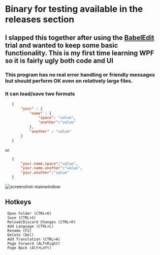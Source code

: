 
# Binary for testing available in the releases section

## I slapped this together after using the [BabelEdit](https://www.codeandweb.com/babeledit) trial and wanted to keep some basic functionality. This is my first time learning WPF so it is fairly ugly both code and UI

### This program has no real error handling or friendly messages but should perform OK even on relatively large files.

### It can load/save two formats
```json
   {
       "your" : {
           "name" : {
               "space": "value",
               "another":"value"
           },
           "another" : "value"
       }
   }
```

or
```json
   {
       "your.name.space":"value",
       "your.name.another":"value",
       "your.another":"value"
   }
```


![screenshot-mainwindow](https://github.com/thesmallbang/JsonTranslationEditor/blob/master/JsonTranslationEditor/Assets/Images/screenshot1.png "Main Window")

## Hotkeys
```
 Open Folder (CTRL+O)
 Save (CTRL+S)
 Reload/Discard Changes (CTRL+R)
 Add Language (CTRL+L)
 Rename (F2)
 Delete (Del)
 Add Translation (CTRL+A)
 Page Forward (ALT+Right)
 Page Back (Alt+Left)

